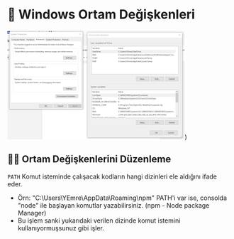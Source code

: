 # 🌆 Windows Ortam Değişkenleri

![env var](../res/win_env_var.png))

## 👨‍💼 Ortam Değişkenlerini Düzenleme

`PATH` Komut isteminde çalışacak kodların hangi dizinleri ele aldığını ifade eder.

- Örn: "C:\Users\YEmre\AppData\Roaming\npm" PATH'i var ise, consolda "node" ile başlayan komutlar yazabilirsiniz. (npm - Node package Manager)
- Bu işlem sanki yukarıdaki verilen dizinde komut istemini kullanıyormuşsunuz gibi işler.
